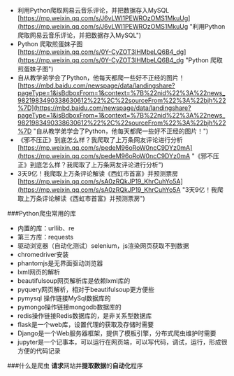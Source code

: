 - 利用Python爬取网易云音乐评论，并把数据存入MySQL<br>[https://mp.weixin.qq.com/s/J6vLWI1PEWROzOMS1MkuUg](https://mp.weixin.qq.com/s/J6vLWI1PEWROzOMS1MkuUg "利用Python爬取网易云音乐评论，并把数据存入MySQL")
- Python 爬取煎蛋妹子图<br>[https://mp.weixin.qq.com/s/0Y-CyZOT3lHMbeLQ6B4_dg](https://mp.weixin.qq.com/s/0Y-CyZOT3lHMbeLQ6B4_dg "Python 爬取煎蛋妹子图")
- 自从教学弟学会了Python，他每天都爬一些好不正经的图片！<br>[https://mbd.baidu.com/newspage/data/landingshare?pageType=1&isBdboxFrom=1&context=%7B%22nid%22%3A%22news_9821983490338630612%22%2C%22sourceFrom%22%3A%22bjh%22%7D](https://mbd.baidu.com/newspage/data/landingshare?pageType=1&isBdboxFrom=1&context=%7B%22nid%22%3A%22news_9821983490338630612%22%2C%22sourceFrom%22%3A%22bjh%22%7D "自从教学弟学会了Python，他每天都爬一些好不正经的图片！")
- 《邪不压正》到底怎么样？我爬取了上万条网友评论进行分析<br>[https://mp.weixin.qq.com/s/pedeM96oRoW0ncC9DYz0mA](https://mp.weixin.qq.com/s/pedeM96oRoW0ncC9DYz0mA "《邪不压正》到底怎么样？我爬取了上万条网友评论进行分析")
- 3天9亿！我爬取上万条评论解读《西虹市首富》并预测票房<br>[https://mp.weixin.qq.com/s/sA0zRQkJP19_KhrCuhYo5A](https://mp.weixin.qq.com/s/sA0zRQkJP19_KhrCuhYo5A "3天9亿！我爬取上万条评论解读《西虹市首富》并预测票房")

###Python爬虫常用的库
- 内置的库：urllib、re
- 第三方库：requests
- 驱动浏览器（自动化测试）selenium，js渲染网页获取不到数据
- chromedriver安装
- phantomjs是无界面驱动浏览器
- lxml网页的解析
- beautifulsoup网页解析库是依赖lxml库的
- pyquery网页解析，相对于beautifulsoup更方便些
- pymysql 操作链接MySql数据库的
- pymongo操作链接mongodb数据库的
- redis操作链接Redis数据库的，是非关系型数据库
- flask是一个web库，设置代理的获取及存储时需要
- Django是一个Web服务器框架，提供了模板引擎，分布式爬虫维护时需要
- jupyter是一个记事本，可以运行在网页端，可以写代码，调试，运行，形成很方便的代码记录

###什么是爬虫
**请求**网站并**提取数据**的**自动化**程序
